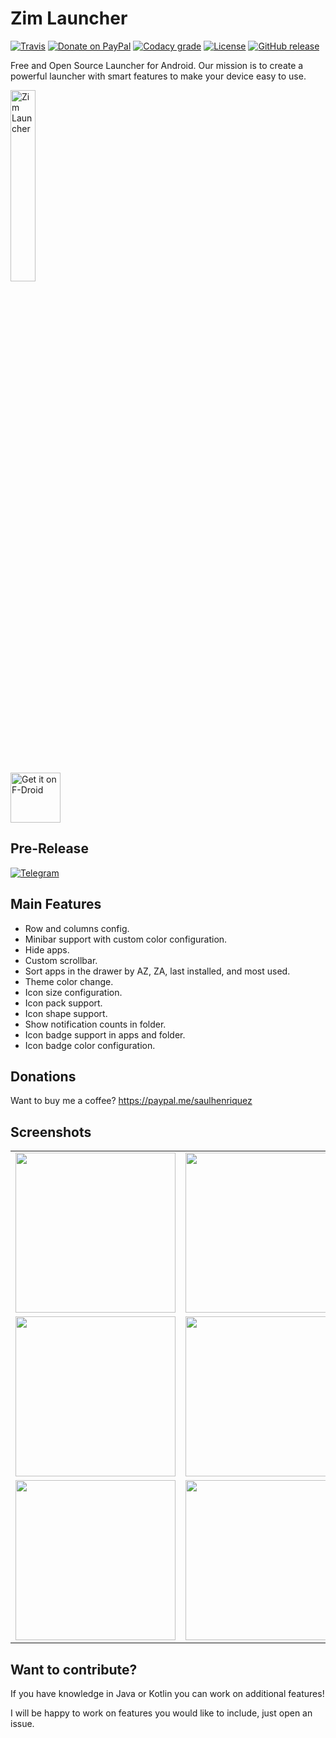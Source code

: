 # Zim Launcher
[![Travis](https://img.shields.io/travis/otakuhqz/ZimLX.svg?style=for-the-badge)](https://travis-ci.org/otakuhqz/ZimLX)    [![Donate on PayPal](https://img.shields.io/badge/PayPal-Donate%20Now-orange.svg?style=for-the-badge)](https://paypal.me/saulhenriquez)    [![Codacy grade](https://img.shields.io/codacy/grade/b7b8e9a71417473ab7467a5984e41b36.svg?style=for-the-badge)](https://app.codacy.com/app/otakuhqz/ZimLX)  [![License](https://img.shields.io/badge/License-Apache%202.0-blue.svg?style=for-the-badge)](https://opensource.org/licenses/Apache-2.0)    [![GitHub release](https://img.shields.io/github/release/otakuhqz/ZimLX.svg?style=for-the-badge)](https://github.com/otakuhqz/ZimLX/releases)

Free and Open Source Launcher for Android.
Our mission is to create a powerful launcher with smart features to make your device easy to use.

[<img src="Logo/logotype.png" width="28%" alt="Zim Launcher">](https://github.com/otakuhqz/ZimLX)         
[<img src="https://f-droid.org/badge/get-it-on.png" alt="Get it on F-Droid" height="80">](https://f-droid.org/packages/org.zimmob.zimlx/)

## Pre-Release
[![Telegram](https://img.shields.io/badge/Telegram-channel-blue.svg?style=for-the-badge)](https://t.me/zimlauncher)

## Main Features
-   Row and columns config.
-   Minibar support with custom color configuration.
-   Hide apps.
-   Custom scrollbar.
-   Sort apps in the drawer by AZ, ZA, last installed, and most used.
-   Theme color change.
-   Icon size configuration.
-   Icon pack support.
-   Icon shape support.
-   Show notification counts in folder.
-   Icon badge support in apps and folder.
-   Icon badge color configuration.


## Donations
Want to buy me a coffee? https://paypal.me/saulhenriquez

## Screenshots
<table>
    <tr>
        <td><img src="https://github.com/otakuhqz/ZimLX/blob/master/snapshots/app_drawer.jpg" width="256" />
        </td>
        <td><img src="https://github.com/otakuhqz/ZimLX/blob/master/snapshots/desktop.jpg" width="256" />
        </td>
        <td><img src="https://github.com/otakuhqz/ZimLX/blob/master/snapshots/folder.jpg" width="256" />
        </td>
    </tr>
        <tr>
        <td><img src="https://github.com/otakuhqz/ZimLX/blob/master/snapshots/minibar.jpg" width="256" />
        </td>
        <td><img src="https://github.com/otakuhqz/ZimLX/blob/master/snapshots/settings.jpg" width="256" />
        </td>
        <td><img src="https://github.com/otakuhqz/ZimLX/blob/master/snapshots/settings_theme.jpg" width="256" />
        </td>
    </tr>
     <tr>
        <td><img src="https://github.com/otakuhqz/ZimLX/blob/master/snapshots/global_finder.jpg" width="256" />
        </td>
        <td><img src="https://github.com/otakuhqz/ZimLX/blob/master/snapshots/backups.jpg" width="256" />
        </td>
        <td>
        </td>
    </tr>
</table>

## Want to contribute?
If you have knowledge in Java or Kotlin you can work on additional features!

I will be happy to work on features you would like to include, just open an issue.
